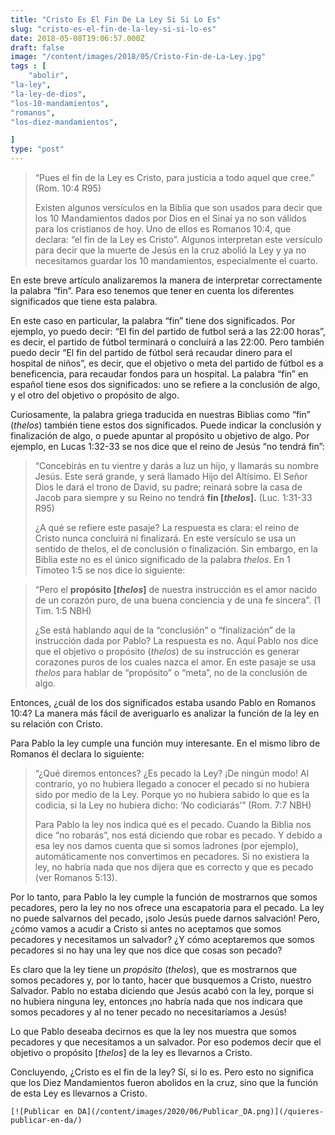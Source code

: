 ```yaml
---
title: "Cristo Es El Fin De La Ley Si Si Lo Es"
slug: "cristo-es-el-fin-de-la-ley-si-si-lo-es"
date: 2018-05-08T19:06:57.000Z
draft: false
image: "/content/images/2018/05/Cristo-Fin-de-La-Ley.jpg"
tags : [
    "abolir",
"la-ley",
"la-ley-de-dios",
"los-10-mandamientos",
"romanos",
"los-diez-mandamientos",

]
type: "post"
---
```


   
>  “Pues el fin de la Ley es Cristo, para justicia a todo aquel que cree.” (Rom. 10:4 R95)
> 
>   Existen algunos versículos en la Biblia que son usados para decir que los 10 Mandamientos dados por Dios en el Sinaí ya no son válidos para los cristianos de hoy. Uno de ellos es Romanos 10:4, que declara: “el fin de la Ley es Cristo”. Algunos interpretan este versículo para decir que la muerte de Jesús en la cruz abolió la Ley y ya no necesitamos guardar los 10 mandamientos, especialmente el cuarto.

 En este breve artículo analizaremos la manera de interpretar correctamente la palabra “fin”. Para eso tenemos que tener en cuenta los diferentes significados que tiene esta palabra.

 En este caso en particular, la palabra “fin” tiene dos significados. Por ejemplo, yo puedo decir: “El fin del partido de futbol será a las 22:00 horas”, es decir, el partido de fútbol terminará o concluirá a las 22:00. Pero también puedo decir “El fin del partido de fútbol será recaudar dinero para el hospital de niños”, es decir, que el objetivo o meta del partido de fútbol es a beneficencia, para recaudar fondos para un hospital. La palabra “fin” en español tiene esos dos significados: uno se refiere a la conclusión de algo, y el otro del objetivo o propósito de algo.

 Curiosamente, la palabra griega traducida en nuestras Biblias como “fin” (*thelos*) también tiene estos dos significados. Puede indicar la conclusión y finalización de algo, o puede apuntar al propósito u objetivo de algo. Por ejemplo, en Lucas 1:32-33 se nos dice que el reino de Jesús “no tendrá fin”:

 
>  “Concebirás en tu vientre y darás a luz un hijo, y llamarás su nombre Jesús. Este será grande, y será llamado Hijo del Altísimo. El Señor Dios le dará el trono de David, su padre; reinará sobre la casa de Jacob para siempre y su Reino no tendrá **fin [*thelos*].** (Luc. 1:31-33 R95)
> 
>   ¿A qué se refiere este pasaje? La respuesta es clara: el reino de Cristo nunca concluirá ni finalizará. En este versículo se usa un sentido de thelos, el de conclusión o finalización. Sin embargo, en la Biblia este no es el único significado de la palabra *thelos*. En 1 Timoteo 1:5 se nos dice lo siguiente:

 
>  “Pero el **propósito [*thelos*]** de nuestra instrucción es el amor nacido de un corazón puro, de una buena conciencia y de una fe sincera”. (1 Tim. 1:5 NBH)
> 
>   ¿Se está hablando aquí de la “conclusión” o “finalización” de la instrucción dada por Pablo? La respuesta es no. Aquí Pablo nos dice que el objetivo o propósito (*thelos*) de su instrucción es generar corazones puros de los cuales nazca el amor. En este pasaje se usa *thelos* para hablar de “propósito” o “meta”, no de la conclusión de algo.

 Entonces, ¿cuál de los dos significados estaba usando Pablo en Romanos 10:4? La manera más fácil de averiguarlo es analizar la función de la ley en su relación con Cristo.

 Para Pablo la ley cumple una función muy interesante. En el mismo libro de Romanos él declara lo siguiente:

 
>  “¿Qué diremos entonces? ¿Es pecado la Ley? ¡De ningún modo! Al contrario, yo no hubiera llegado a conocer el pecado si no hubiera sido por medio de la Ley. Porque yo no hubiera sabido lo que es la codicia, si la Ley no hubiera dicho: ‘No codiciarás’” (Rom. 7:7 NBH)
> 
>   Para Pablo la ley nos indica qué es el pecado. Cuando la Biblia nos dice “no robarás”, nos está diciendo que robar es pecado. Y debido a esa ley nos damos cuenta que si somos ladrones (por ejemplo), automáticamente nos convertimos en pecadores. Si no existiera la ley, no habría nada que nos dijera que es correcto y que es pecado (ver Romanos 5:13).

 Por lo tanto, para Pablo la ley cumple la función de mostrarnos que somos pecadores, pero la ley no nos ofrece una escapatoria para el pecado. La ley no puede salvarnos del pecado, ¡solo Jesús puede darnos salvación! Pero, ¿cómo vamos a acudir a Cristo si antes no aceptamos que somos pecadores y necesitamos un salvador? ¿Y cómo aceptaremos que somos pecadores si no hay una ley que nos dice que cosas son pecado?

 Es claro que la ley tiene un *propósito* (*thelos*), que es mostrarnos que somos pecadores y, por lo tanto, hacer que busquemos a Cristo, nuestro Salvador. Pablo no estaba diciendo que Jesús acabó con la ley, porque si no hubiera ninguna ley, entonces ¡no habría nada que nos indicara que somos pecadores y al no tener pecado no necesitaríamos a Jesús!

 Lo que Pablo deseaba decirnos es que la ley nos muestra que somos pecadores y que necesitamos a un salvador. Por eso podemos decir que el objetivo o propósito [*thelos*] de la ley es llevarnos a Cristo.

 Concluyendo, ¿Cristo es el fin de la ley? Sí, si lo es. Pero esto no significa que los Diez Mandamientos fueron abolidos en la cruz, sino que la función de esta Ley es llevarnos a Cristo.

    [![Publicar en DA](/content/images/2020/06/Publicar_DA.png)](/quieres-publicar-en-da/) 